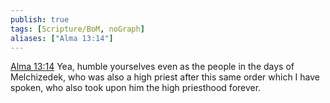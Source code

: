 ```yaml
---
publish: true
tags: [Scripture/BoM, noGraph]
aliases: ["Alma 13:14"]
---
```

[Alma 13:14](https://churchofjesuschrist.org/study/scriptures/bofm/alma/13?lang=eng&id=p14#p14) Yea, humble yourselves even as the people in the days of Melchizedek, who was also a high priest after this same order which I have spoken, who also took upon him the high priesthood forever.
